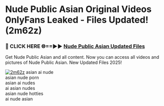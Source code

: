 # Nude Public Asian Original Videos 0nlyFans Leaked - Files Updated! (2m62z)

<h3>🔴 CLICK HERE 🌐==►► <a href="https://tinyurl.com/52m3yx9h" rel="nofollow">Nude Public Asian Updated Files</a></h3>

Get Nude Public Asian and all content. Now you can access all videos and pictures of Nude Public Asian. New Updated Files 2025!

[![2m62z](https://i.imgur.com/TnHtlc8.gif)](https://tinyurl.com/52m3yx9h)
asian ai nude<br>
asian nude porn<br>
asian ai nudes<br>
ai asian nudes<br>
asian nude hotties<br>
ai nude asian
